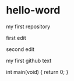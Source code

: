 hello-word
==========

my first repository

first edit

second edit

my first github text

int main(void)
{
  return 0;
}
